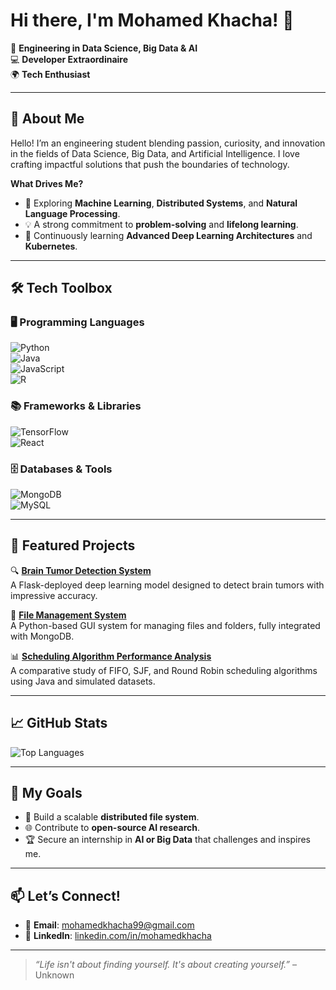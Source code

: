 # Hi there, I'm Mohamed Khacha! 👋  

🚀 **Engineering in Data Science, Big Data & AI**  
💻 **Developer Extraordinaire**  
🌍 **Tech Enthusiast**  

---

## 🌟 About Me  

Hello! I’m an engineering student blending passion, curiosity, and innovation in the fields of Data Science, Big Data, and Artificial Intelligence. I love crafting impactful solutions that push the boundaries of technology.  

**What Drives Me?**  
- 🧠 Exploring **Machine Learning**, **Distributed Systems**, and **Natural Language Processing**.  
- 💡 A strong commitment to **problem-solving** and **lifelong learning**.  
- 🌱 Continuously learning **Advanced Deep Learning Architectures** and **Kubernetes**.  

---

## 🛠️ Tech Toolbox  

### 🖥️ Programming Languages  
![Python](https://img.shields.io/badge/-Python-3776AB?logo=python&logoColor=white)  
![Java](https://img.shields.io/badge/-Java-F78C40?logo=java&logoColor=white)  
![JavaScript](https://img.shields.io/badge/-JavaScript-F7DF1E?logo=javascript&logoColor=black)  
![R](https://img.shields.io/badge/-R-276DC3?logo=r&logoColor=white)  

### 📚 Frameworks & Libraries  
![TensorFlow](https://img.shields.io/badge/-TensorFlow-FF6F00?logo=tensorflow&logoColor=white)  
![React](https://img.shields.io/badge/-React-61DAFB?logo=react&logoColor=black)  

### 🗄️ Databases & Tools  
![MongoDB](https://img.shields.io/badge/-MongoDB-47A248?logo=mongodb&logoColor=white)  
![MySQL](https://img.shields.io/badge/-MySQL-4479A1?logo=mysql&logoColor=white)  

---

## 🚀 Featured Projects  

🔍 **[Brain Tumor Detection System](https://github.com/0khacha/brain-tumor-detection)**  
A Flask-deployed deep learning model designed to detect brain tumors with impressive accuracy.  

📂 **[File Management System](https://github.com/0khacha/file-manager)**  
A Python-based GUI system for managing files and folders, fully integrated with MongoDB.  

📊 **[Scheduling Algorithm Performance Analysis](https://github.com/0khacha/scheduling-algorithms)**  
A comparative study of FIFO, SJF, and Round Robin scheduling algorithms using Java and simulated datasets.  

---

## 📈 GitHub Stats  

![Top Languages](https://github-readme-stats.vercel.app/api/top-langs/?username=0khacha&layout=compact&theme=radical)  

---

## 🎯 My Goals  

- 🔗 Build a scalable **distributed file system**.  
- 🌐 Contribute to **open-source AI research**.  
- 🏆 Secure an internship in **AI or Big Data** that challenges and inspires me.  

---

## 📫 Let’s Connect!  

- 💌 **Email**: [mohamedkhacha99@gmail.com](mailto:mohamedkhacha99@gmail.com)  
- 🔗 **LinkedIn**: [linkedin.com/in/mohamedkhacha](https://www.linkedin.com/in/mohamed-khacha-940a9025a/)  

---

> *“Life isn't about finding yourself. It's about creating yourself.”* – Unknown  
